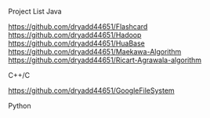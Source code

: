 Project List
Java

https://github.com/dryadd44651/Flashcard
https://github.com/dryadd44651/Hadoop
https://github.com/dryadd44651/HuaBase
https://github.com/dryadd44651/Maekawa-Algorithm
https://github.com/dryadd44651/Ricart-Agrawala-algorithm

C++/C

https://github.com/dryadd44651/GoogleFileSystem

Python

